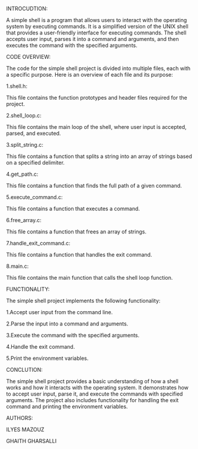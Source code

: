 INTROCUDTION:

A simple shell is a program that allows users to interact with the operating system by executing commands.
It is a simplified version of the UNIX shell that provides a user-friendly interface for executing commands. The shell accepts user input, parses it into a command and arguments, and then executes the command with the specified arguments.




CODE OVERVIEW:

The code for the simple shell project is divided into multiple files, each with a specific purpose. Here is an overview of each file and its purpose:

1.shell.h:

This file contains the function prototypes and header files required for the project.

2.shell_loop.c:

This file contains the main loop of the shell, where user input is accepted, parsed, and executed.

3.split_string.c:

This file contains a function that splits a string into an array of strings based on a specified delimiter.

4.get_path.c:

This file contains a function that finds the full path of a given command.

5.execute_command.c:

This file contains a function that executes a command.

6.free_array.c:

This file contains a function that frees an array of strings.

7.handle_exit_command.c:

This file contains a function that handles the exit command.

8.main.c:

This file contains the main function that calls the shell loop function.




FUNCTIONALITY:

The simple shell project implements the following functionality:

1.Accept user input from the command line.

2.Parse the input into a command and arguments.

3.Execute the command with the specified arguments.

4.Handle the exit command.

5.Print the environment variables.




CONCLUTION:

The simple shell project provides a basic understanding of how a shell works and how it interacts with the operating system.
It demonstrates how to accept user input, parse it, and execute the commands with specified arguments.
The project also includes functionality for handling the exit command and printing the environment variables.



AUTHORS:

ILYES MAZOUZ

GHAITH GHARSALLI
